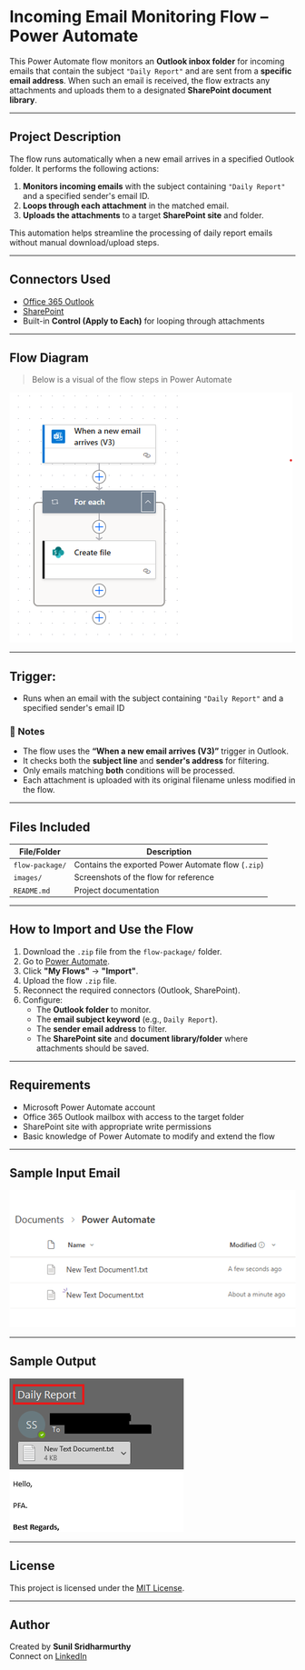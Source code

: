 # Incoming Email Monitoring Flow – Power Automate

This Power Automate flow monitors an **Outlook inbox folder** for incoming emails that contain the subject `"Daily Report"` and are sent from a **specific email address**. When such an email is received, the flow extracts any attachments and uploads them to a designated **SharePoint document library**.

---

## Project Description

The flow runs automatically when a new email arrives in a specified Outlook folder. It performs the following actions:

1. **Monitors incoming emails** with the subject containing `"Daily Report"` and a specified sender's email ID.
2. **Loops through each attachment** in the matched email.
3. **Uploads the attachments** to a target **SharePoint site** and folder.

This automation helps streamline the processing of daily report emails without manual download/upload steps.

---

## Connectors Used

- [Office 365 Outlook](https://learn.microsoft.com/en-us/connectors/office365/)
- [SharePoint](https://learn.microsoft.com/en-us/connectors/sharepointonline/)
- Built-in **Control (Apply to Each)** for looping through attachments

---

## Flow Diagram
>Below is a visual of the flow steps in Power Automate

![Process-Flow](images/01_Power-Automate-Flow.png)

---

## Trigger:
* Runs when an email with the subject containing `"Daily Report"` and a specified sender's email ID

### 📎 Notes

- The flow uses the **“When a new email arrives (V3)”** trigger in Outlook.
- It checks both the **subject line** and **sender's address** for filtering.
- Only emails matching **both** conditions will be processed.
- Each attachment is uploaded with its original filename unless modified in the flow.

---

## Files Included

| File/Folder         | Description                                 |
|---------------------|---------------------------------------------|
| `flow-package/`     | Contains the exported Power Automate flow (`.zip`) |
| `images/`           | Screenshots of the flow for reference       |
| `README.md`         | Project documentation                       |

---

## How to Import and Use the Flow

1. Download the `.zip` file from the `flow-package/` folder.
2. Go to [Power Automate](https://make.powerautomate.com/).
3. Click **"My Flows"** → **"Import"**.
4. Upload the flow `.zip` file.
5. Reconnect the required connectors (Outlook, SharePoint).
6. Configure:
   - The **Outlook folder** to monitor.
   - The **email subject keyword** (e.g., `Daily Report`).
   - The **sender email address** to filter.
   - The **SharePoint site** and **document library/folder** where attachments should be saved.

---

## Requirements

- Microsoft Power Automate account
- Office 365 Outlook mailbox with access to the target folder
- SharePoint site with appropriate write permissions
- Basic knowledge of Power Automate to modify and extend the flow

---

## Sample Input Email

![Input](images/02_Power-Automate-Flow_Output.png)

---

## Sample Output

![Output](images/03_Power-Automate-Flow_InputEmail.png)

---

## License

This project is licensed under the [MIT License](LICENSE).

---

## Author

Created by **Sunil Sridharmurthy**  
Connect on [LinkedIn](https://www.linkedin.com/in/sunil-sridharmurthy)
